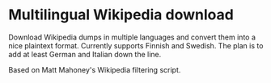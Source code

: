 # Multilingual Wikipedia download

Download Wikipedia dumps in multiple languages and convert them into a nice plaintext format. Currently supports Finnish and Swedish. The plan is to add at least German and Italian down the line.

Based on Matt Mahoney's Wikipedia filtering script.
